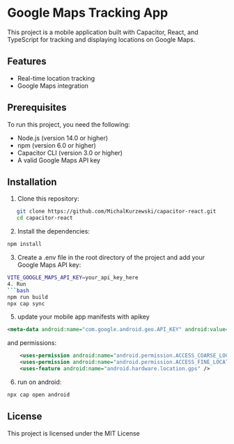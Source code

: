 # Google Maps Tracking App

This project is a mobile application built with Capacitor, React, and TypeScript for tracking and displaying locations on Google Maps.

## Features

- Real-time location tracking
- Google Maps integration

## Prerequisites

To run this project, you need the following:

- Node.js (version 14.0 or higher)
- npm (version 6.0 or higher)
- Capacitor CLI (version 3.0 or higher)
- A valid Google Maps API key

## Installation

1. Clone this repository:
```bash
   git clone https://github.com/MichalKurzewski/capacitor-react.git
   cd capacitor-react
   ```
2. Install the dependencies:
```bash
npm install
```
3. Create a .env file in the root directory of the project and add your Google Maps API key:
```bash
VITE_GOOGLE_MAPS_API_KEY=your_api_key_here 
4. Run 
```bash
npm run build
npx cap sync
```
5. update your mobile app manifests with apikey
```xml
<meta-data android:name="com.google.android.geo.API_KEY" android:value="api-key-goes-here"/>
```
and permissions:
```xml
    <uses-permission android:name="android.permission.ACCESS_COARSE_LOCATION" />
    <uses-permission android:name="android.permission.ACCESS_FINE_LOCATION" />
    <uses-feature android:name="android.hardware.location.gps" />
```
6. run on android:
```bash
npx cap open android
```
## License
This project is licensed under the MIT License
